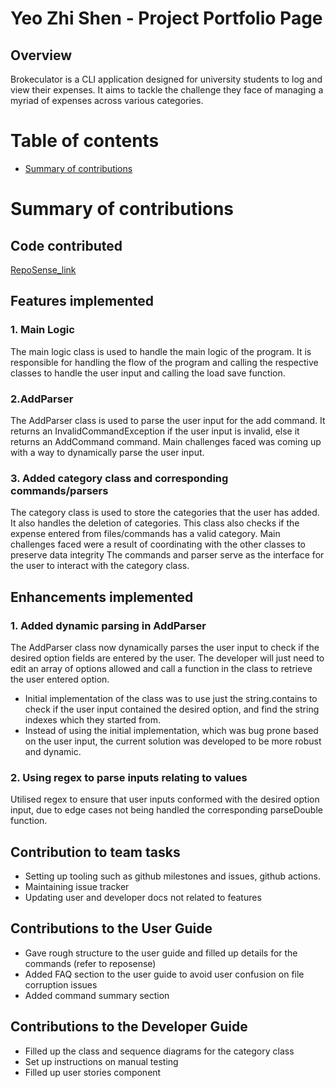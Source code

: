# Yeo Zhi Shen - Project Portfolio Page

## Overview
Brokeculator is a CLI application designed for university students to log and view their
expenses. It aims to tackle the challenge they face of managing a myriad of expenses across various categories.

# Table of contents
* [Summary of contributions](#Summary-of-contributions)


# Summary of contributions
## Code contributed 
[RepoSense_link](https://nus-cs2113-ay2324s2.github.io/tp-dashboard/?search=yeozhishen&sort=groupTitle&sortWithin=title&timeframe=commit&mergegroup=&groupSelect=groupByRepos&breakdown=true&checkedFileTypes=docs~functional-code~test-code~other&since=2024-02-23&tabOpen=true&tabType=authorship&tabAuthor=yeozhishen&tabRepo=AY2324S2-CS2113-F14-1%2Ftp%5Bmaster%5D&authorshipIsMergeGroup=false&authorshipFileTypes=docs~functional-code~test-code~other&authorshipIsBinaryFileTypeChecked=false&authorshipIsIgnoredFilesChecked=false)

## Features implemented
### 1. Main Logic
The main logic class is used to handle the main logic of the program. It is responsible for handling the flow
of the program and calling the respective classes to handle the user input and calling the load save function.

### 2.AddParser
The AddParser class is used to parse the user input for the add command. 
It returns an InvalidCommandException if the user input is invalid, else it returns an AddCommand command.
Main challenges faced was coming up with a way to dynamically parse the user input. 

### 3. Added category class and corresponding commands/parsers
The category class is used to store the categories that the user has added. It also handles the deletion of categories.
This class also checks if the expense entered from files/commands has a valid category.
Main challenges faced were a result of coordinating with the other classes to preserve data integrity
The commands and parser serve as the interface for the user to interact with the category class.

## Enhancements implemented
### 1. Added dynamic parsing in AddParser
The AddParser class now dynamically parses the user input to check if the desired option fields are entered by the user.
The developer will just need to edit an array of options allowed and call a function in the class to retrieve the user entered option.
- Initial implementation of the class was to use just the string.contains to check if the user input contained the desired option, and find the string indexes which they started from. 
- Instead of using the initial implementation, which was bug prone based on the user input, the current solution was developed to be more robust and dynamic.


### 2. Using regex to parse inputs relating to values
Utilised regex to ensure that user inputs conformed with the desired option input,
due to edge cases not being handled the corresponding parseDouble function.

## Contribution to team tasks
- Setting up tooling such as github milestones and issues, github actions.
- Maintaining issue tracker
- Updating user and developer docs not related to features

## Contributions to the User Guide 
- Gave rough structure to the user guide and filled up details for the commands (refer to reposense)
- Added FAQ section to the user guide to avoid user confusion on file corruption issues
- Added command summary section

## Contributions to the Developer Guide
- Filled up the class and sequence diagrams for the category class
- Set up instructions on manual testing
- Filled up user stories component

<div style="page-break-after: always;"></div>



